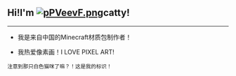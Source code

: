 
## Hi!I'm [![pPVeevF.png](https://s1.ax1x.com/2023/08/08/pPVeevF.png)](https://imgse.com/i/pPVeevF)catty!

--- 


- 我是来自中国的Minecraft材质包制作者！

- 我热爱像素画！I LOVE PIXEL ART!




```null
注意到那只白色猫咪了嘛？！这是我的标识！
```
